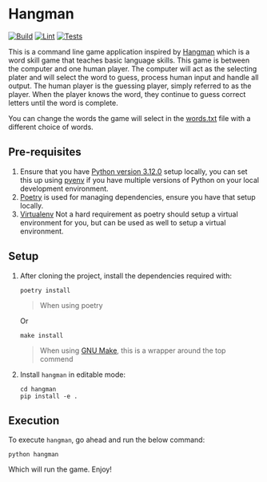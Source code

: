 # Hangman

[![Build](https://github.com/BrianLusina/hangman/actions/workflows/build.yml/badge.svg)](https://github.com/BrianLusina/hangman/actions/workflows/build.yml)
[![Lint](https://github.com/BrianLusina/hangman/actions/workflows/lint.yml/badge.svg)](https://github.com/BrianLusina/hangman/actions/workflows/lint.yml)
[![Tests](https://github.com/BrianLusina/hangman/actions/workflows/tests.yaml/badge.svg)](https://github.com/BrianLusina/hangman/actions/workflows/tests.yaml)

This is a command line game application inspired by [Hangman](https://en.wikipedia.org/wiki/Hangman_(game)) which is a
word skill game that teaches basic language skills. This game is between the computer and one human player. The computer
will act as the selecting plater and will select
the word to guess, process human input and handle all output.
The human player is the guessing player, simply referred to as the player. When the player knows the word, they continue
to guess correct letters until the word is complete.

You can change the words the game will select in the [words.txt](./hangman/words.txt) file with a different choice of
words.

## Pre-requisites

1. Ensure that you have [Python version 3.12.0](https://www.python.org/) setup locally, you can set this up
   using [pyenv](https://github.com/pyenv/pyenv) if you have multiple versions of Python on your local development
   environment.
2. [Poetry](https://python-poetry.org/) is used for managing dependencies, ensure you have that setup locally.
3. [Virtualenv](https://virtualenv.pypa.io/) Not a hard requirement as poetry should setup a virtual environment for
   you, but can be used as well to setup a virtual environment.

## Setup

1. After cloning the project, install the dependencies required with:

   ```shell
   poetry install
   ```
   > When using poetry

   Or
   ```shell
   make install
   ```
   > When using [GNU Make](https://www.gnu.org/s/make/manual/make.html), this is a wrapper around the top commend

2. Install `hangman` in editable mode:
   ```shell
   cd hangman
   pip install -e .
   ```

## Execution

To execute `hangman`, go ahead and run the below command:

```shell
python hangman
```

Which will run the game. Enjoy!
